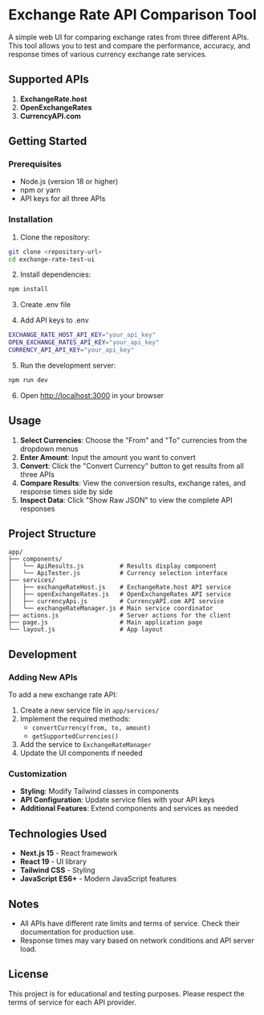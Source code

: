 # Exchange Rate API Comparison Tool

A simple web UI for comparing exchange rates from three different APIs. This tool allows you to test and compare the performance, accuracy, and response times of various currency exchange rate services.


## Supported APIs

1. **ExchangeRate.host**
2. **OpenExchangeRates**
3. **CurrencyAPI.com**

## Getting Started

### Prerequisites

- Node.js (version 18 or higher)
- npm or yarn
- API keys for all three APIs

### Installation

1. Clone the repository:
```bash
git clone <repository-url>
cd exchange-rate-test-ui
```

2. Install dependencies:
```bash
npm install
```

3. Create .env file

4. Add API keys to .env
```bash
EXCHANGE_RATE_HOST_API_KEY="your_api_key"
OPEN_EXCHANGE_RATES_API_KEY="your_api_key"
CURRENCY_API_API_KEY="your_api_key"
```

5. Run the development server:
```bash
npm run dev
```

6. Open [http://localhost:3000](http://localhost:3000) in your browser

## Usage

1. **Select Currencies**: Choose the "From" and "To" currencies from the dropdown menus
2. **Enter Amount**: Input the amount you want to convert
3. **Convert**: Click the "Convert Currency" button to get results from all three APIs
4. **Compare Results**: View the conversion results, exchange rates, and response times side by side
5. **Inspect Data**: Click "Show Raw JSON" to view the complete API responses

## Project Structure

```
app/
├── components/
│   └── ApiResults.js          # Results display component
│   └── ApiTester.js           # Currency selection interface
├── services/
│   ├── exchangeRateHost.js    # ExchangeRate.host API service
│   ├── openExchangeRates.js   # OpenExchangeRates API service
│   ├── currencyApi.js         # CurrencyAPI.com API service
│   └── exchangeRateManager.js # Main service coordinator
├── actions.js                 # Server actions for the client
├── page.js                    # Main application page
└── layout.js                  # App layout
```

## Development

### Adding New APIs

To add a new exchange rate API:

1. Create a new service file in `app/services/`
2. Implement the required methods:
   - `convertCurrency(from, to, amount)`
   - `getSupportedCurrencies()`
3. Add the service to `ExchangeRateManager`
4. Update the UI components if needed

### Customization

- **Styling**: Modify Tailwind classes in components
- **API Configuration**: Update service files with your API keys
- **Additional Features**: Extend components and services as needed

## Technologies Used

- **Next.js 15** - React framework
- **React 19** - UI library
- **Tailwind CSS** - Styling
- **JavaScript ES6+** - Modern JavaScript features

## Notes

- All APIs have different rate limits and terms of service. Check their documentation for production use.
- Response times may vary based on network conditions and API server load.

## License

This project is for educational and testing purposes. Please respect the terms of service for each API provider.
